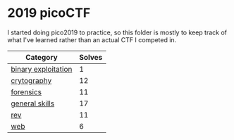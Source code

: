 # 2019 picoCTF

I started doing pico2019 to practice, so this folder is mostly to keep track of what I've learned rather than an actual CTF I competed in.

| Category                   | Solves |
|------------------------|--------|
| [binary exploitation](binaryexploitation.md)| 1 |
| [crytography](cryptography.md)| 12 |
| [forensics](forensics.md)| 11 |
| [general skills](generalskills.md) | 17 |
| [rev](rev.md)| 11 |
| [web](web.md)| 6 |